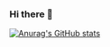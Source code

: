 ### Hi there 👋

[![Anurag's GitHub stats](https://github-readme-stats.vercel.app/api?username=liqikai9)](https://github.com/anuraghazra/github-readme-stats)

<!--
**liqikai9/liqikai9** is a ✨ _special_ ✨ repository because its `README.md` (this file) appears on your GitHub profile.

Here are some ideas to get you started:

- 🔭 I’m currently working on ...
- 🌱 I’m currently learning ...
- 👯 I’m looking to collaborate on ...
- 🤔 I’m looking for help with ...
- 💬 Ask me about ...
- 📫 How to reach me: ...
- 😄 Pronouns: ...
- ⚡ Fun fact: ...
-->
